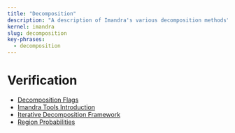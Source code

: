 ```yaml
---
title: "Decomposition"
description: "A description of Imandra's various decomposition methods"
kernel: imandra
slug: decomposition
key-phrases:
  - decomposition
---
```


# Verification

- [Decomposition Flags](Imandra%20Decomposition%20Flags.md)
- [Imandra Tools Introduction](Imandra-tools%20Introduction.md)
- [Iterative Decomposition Framework](Iterative%20Decomposition%20Framework.md)
- [Region Probabilities](Region%20Probabilities.md)
